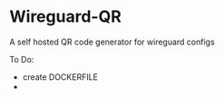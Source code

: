 # Wireguard-QR

A self hosted QR code generator for wireguard configs

To Do:
- create DOCKERFILE
- 
